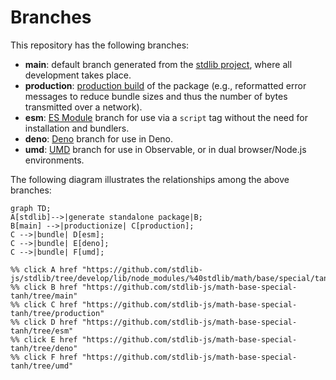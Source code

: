 <!--

@license Apache-2.0

Copyright (c) 2022 The Stdlib Authors.

Licensed under the Apache License, Version 2.0 (the "License");
you may not use this file except in compliance with the License.
You may obtain a copy of the License at

    http://www.apache.org/licenses/LICENSE-2.0

Unless required by applicable law or agreed to in writing, software
distributed under the License is distributed on an "AS IS" BASIS,
WITHOUT WARRANTIES OR CONDITIONS OF ANY KIND, either express or implied.
See the License for the specific language governing permissions and
limitations under the License.

-->

# Branches

This repository has the following branches:

-   **main**: default branch generated from the [stdlib project][stdlib-url], where all development takes place.
-   **production**: [production build][production-url] of the package (e.g., reformatted error messages to reduce bundle sizes and thus the number of bytes transmitted over a network).
-   **esm**: [ES Module][esm-url] branch for use via a `script` tag without the need for installation and bundlers.
-   **deno**: [Deno][deno-url] branch for use in Deno.
-   **umd**: [UMD][umd-url] branch for use in Observable, or in dual browser/Node.js environments.

The following diagram illustrates the relationships among the above branches:

```mermaid
graph TD;
A[stdlib]-->|generate standalone package|B;
B[main] -->|productionize| C[production];
C -->|bundle| D[esm];
C -->|bundle| E[deno];
C -->|bundle| F[umd];

%% click A href "https://github.com/stdlib-js/stdlib/tree/develop/lib/node_modules/%40stdlib/math/base/special/tanh"
%% click B href "https://github.com/stdlib-js/math-base-special-tanh/tree/main"
%% click C href "https://github.com/stdlib-js/math-base-special-tanh/tree/production"
%% click D href "https://github.com/stdlib-js/math-base-special-tanh/tree/esm"
%% click E href "https://github.com/stdlib-js/math-base-special-tanh/tree/deno"
%% click F href "https://github.com/stdlib-js/math-base-special-tanh/tree/umd"
```

[stdlib-url]: https://github.com/stdlib-js/stdlib/tree/develop/lib/node_modules/%40stdlib/math/base/special/tanh
[production-url]: https://github.com/stdlib-js/math-base-special-tanh/tree/production
[deno-url]: https://github.com/stdlib-js/math-base-special-tanh/tree/deno
[umd-url]: https://github.com/stdlib-js/math-base-special-tanh/tree/umd
[esm-url]: https://github.com/stdlib-js/math-base-special-tanh/tree/esm